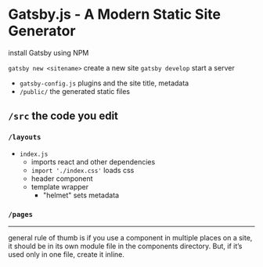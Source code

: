 # Gatsby.js - A Modern Static Site Generator

install Gatsby using NPM

`gatsby new <sitename>` create a new site
`gatsby develop` start a server

* `gatsby-config.js` plugins and the site title, metadata
* `/public/` the generated static files
## `/src` the code you edit
  ### `/layouts`
  * `index.js`
    * imports react and other dependencies
    * `import './index.css'` loads css
    * header component
    * template wrapper
      * "helmet" sets metadata

  ### `/pages`

  -----

  general rule of thumb is if you use a component in multiple places on a site, it should be in its own module file in the components directory. But, if it’s used only in one file, create it inline.